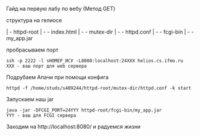 Гайд на первую лабу по вебу (Метод GET)

структура на гелиосе

| - httpd-root
    | - - index.html
    | - - mutex-dir 
          | - - httpd.conf
    | - - fcgi-bin
          | - - my_app.jar

пробрасываем порт
```
ssh -p 2222 -l sНОМЕР_ИСУ -L8080:localhost:24XXX helios.cs.ifmo.ru
XXX - ваш порт для web сервера
```
Подрубаем Апачи при помощи конфига
```
httpd -f /home/studs/s409244/httpd-root/mutex-dir/httpd.conf -k start
```
Запускаем наш jar
```
java -jar -DFCGI_PORT=24YYY httpd-root/fcgi-bin/my_app.jar
YYY - ваш для FCGI сервера
```
Заходим на http://localhost:8080/ и радуемся жизни
